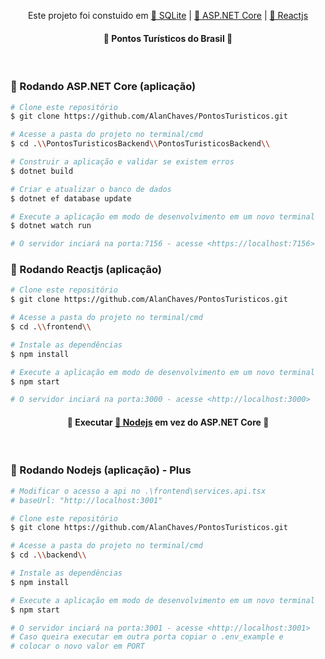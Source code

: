 <p align="center">Este projeto foi constuido em <a href="https://sqlite.org/">🔗 SQLite</a> | <a href="https://docs.microsoft.com/pt-br/aspnet/core/?view=aspnetcore-6.0">🔗 ASP.NET Core</a> | <a href="https://pt-br.reactjs.org/">🔗 Reactjs</a></p>

<h4 align="center"> 
	🚧  Pontos Turísticos do Brasil  🚧
</h4><br/>

### 🎲 Rodando ASP.NET Core (aplicação)

```bash
# Clone este repositório
$ git clone https://github.com/AlanChaves/PontosTuristicos.git

# Acesse a pasta do projeto no terminal/cmd
$ cd .\\PontosTuristicosBackend\\PontosTuristicosBackend\\

# Construir a aplicação e validar se existem erros
$ dotnet build

# Criar e atualizar o banco de dados
$ dotnet ef database update

# Execute a aplicação em modo de desenvolvimento em um novo terminal
$ dotnet watch run

# O servidor inciará na porta:7156 - acesse <https://localhost:7156>
```

### 🎲 Rodando Reactjs (aplicação)

```bash
# Clone este repositório
$ git clone https://github.com/AlanChaves/PontosTuristicos.git

# Acesse a pasta do projeto no terminal/cmd
$ cd .\\frontend\\

# Instale as dependências
$ npm install

# Execute a aplicação em modo de desenvolvimento em um novo terminal
$ npm start

# O servidor inciará na porta:3000 - acesse <http://localhost:3000>
```

<h4 align="center"> 
	🚧  Executar <a href="https://nodejs.org/pt-br/">🔗 Nodejs</a> em vez do ASP.NET Core  🚧
</h4><br/>

### 🎲 Rodando Nodejs (aplicação) - Plus

```bash
# Modificar o acesso a api no .\frontend\services.api.tsx
# baseUrl: "http://localhost:3001"

# Clone este repositório
$ git clone https://github.com/AlanChaves/PontosTuristicos.git

# Acesse a pasta do projeto no terminal/cmd
$ cd .\\backend\\

# Instale as dependências
$ npm install

# Execute a aplicação em modo de desenvolvimento em um novo terminal
$ npm start

# O servidor inciará na porta:3001 - acesse <http://localhost:3001>
# Caso queira executar em outra porta copiar o .env_example e
# colocar o novo valor em PORT
```
